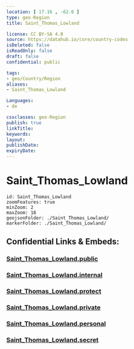 ```yaml
---
location: [ 17.16 , -62.6 ] 
type: geo-Region
title: Saint_Thomas_Lowland

license: CC BY-SA 4.0
source: https://datahub.io/core/country-codes
isDeleted: false
isReadOnly: false
draft: false
confidential: public

tags:
- geo/Country/Region
aliases:
- Saint_Thomas_Lowland

Languages:
- de

cssclasses: geo-Region
publish: true
linkTitle: 
keywords: 
layout: 
publishDate: 
expiryDate: 
---
```


# Saint_Thomas_Lowland

```leaflet
id: Saint_Thomas_Lowland
zoomFeatures: true 
minZoom: 2 
maxZoom: 18
geojsonFolder: ./Saint_Thomas_Lowland/
markerFolder: ./Saint_Thomas_Lowland/
```


## Confidential Links & Embeds: 

### [Saint_Thomas_Lowland.public](/_public/\Earth\Continent\America~Caribbean\Saint_Kitts_and_Nevis~Islands\parishes~Saint_Kitts_and_NevisSaint_Thomas_Lowland.public.md) 

### [Saint_Thomas_Lowland.internal](/_internal/\Earth\Continent\America~Caribbean\Saint_Kitts_and_Nevis~Islands\parishes~Saint_Kitts_and_NevisSaint_Thomas_Lowland.internal.md) 

### [Saint_Thomas_Lowland.protect](/_protect/\Earth\Continent\America~Caribbean\Saint_Kitts_and_Nevis~Islands\parishes~Saint_Kitts_and_NevisSaint_Thomas_Lowland.protect.md) 

### [Saint_Thomas_Lowland.private](/_private/\Earth\Continent\America~Caribbean\Saint_Kitts_and_Nevis~Islands\parishes~Saint_Kitts_and_NevisSaint_Thomas_Lowland.private.md) 

### [Saint_Thomas_Lowland.personal](/_personal/\Earth\Continent\America~Caribbean\Saint_Kitts_and_Nevis~Islands\parishes~Saint_Kitts_and_NevisSaint_Thomas_Lowland.personal.md) 

### [Saint_Thomas_Lowland.secret](/_secret/\Earth\Continent\America~Caribbean\Saint_Kitts_and_Nevis~Islands\parishes~Saint_Kitts_and_NevisSaint_Thomas_Lowland.secret.md)

